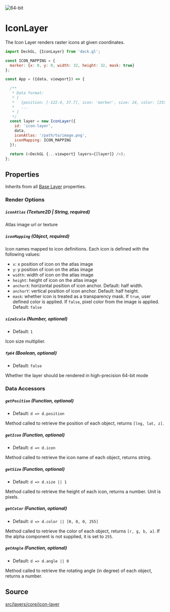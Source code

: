 <!-- INJECT:"IconLayerDemo" -->

<p class="badges">
  <img src="https://img.shields.io/badge/64--bit-support-blue.svg?style=flat-square" alt="64-bit" />
</p>

# IconLayer

The Icon Layer renders raster icons at given coordinates.

```js
import DeckGL, {IconLayer} from 'deck.gl';

const ICON_MAPPING = {
  marker: {x: 0, y: 0, width: 32, height: 32, mask: true}
};

const App = ({data, viewport}) => {

  /**
   * Data format:
   * [
   *   {position: [-122.4, 37.7], icon: 'marker', size: 24, color: [255, 0, 0]},
   *   ...
   * ]
   */
  const layer = new IconLayer({
    id: 'icon-layer',
    data,
    iconAtlas: '/path/to/image.png',
    iconMapping: ICON_MAPPING
  });

  return (<DeckGL {...viewport} layers={[layer]} />);
};
```

## Properties

Inherits from all [Base Layer](/docs/api-reference/base-layer.md) properties.

### Render Options

##### `iconAtlas` (Texture2D | String, required)

Atlas image url or texture

##### `iconMapping` (Object, required)

Icon names mapped to icon definitions. Each icon is defined with the following values:

  - `x`: x position of icon on the atlas image
  - `y`: y position of icon on the atlas image
  - `width`: width of icon on the atlas image
  - `height`: height of icon on the atlas image
  - `anchorX`: horizontal position of icon anchor. Default: half width.
  - `anchorY`: vertical position of icon anchor. Default: half height.
  - `mask`: whether icon is treated as a transparency mask.
  If `true`, user defined color is applied.
  If `false`, pixel color from the image is applied.
  Default: `false`

##### `sizeScale` (Number, optional)

- Default: `1`

Icon size multiplier.

##### `fp64` (Boolean, optional)

- Default: `false`

Whether the layer should be rendered in high-precision 64-bit mode

### Data Accessors

##### `getPosition` (Function, optional)

- Default: `d => d.position`

Method called to retrieve the position of each object, returns `[lng, lat, z]`.

##### `getIcon` (Function, optional)

- Default: `d => d.icon`

Method called to retrieve the icon name of each object, returns string.

##### `getSize` (Function, optional)

- Default: `d => d.size || 1`

Method called to retrieve the height of each icon, returns a number. Unit is pixels.

##### `getColor` (Function, optional)

- Default: `d => d.color || [0, 0, 0, 255]`

Method called to retrieve the color of each object, returns `[r, g, b, a]`.
If the alpha component is not supplied, it is set to `255`.

##### `getAngle` (Function, optional)

- Default: `d => d.angle || 0`

Method called to retrieve the rotating angle (in degree) of each object, returns a number.

## Source

[src/layers/core/icon-layer](https://github.com/uber/deck.gl/tree/4.1-release/src/layers/core/icon-layer)

